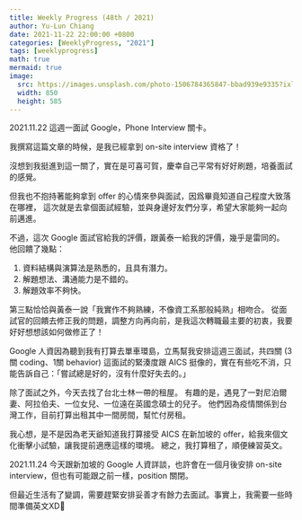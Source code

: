 ```yaml
---
title: Weekly Progress (48th / 2021)
author: Yu-Lun Chiang
date: 2021-11-22 22:00:00 +0800
categories: [WeeklyProgress, "2021"]
tags: [weeklyprogress]
math: true
mermaid: true
image:
  src: https://images.unsplash.com/photo-1506784365847-bbad939e9335?ixlib=rb-1.2.1&q=85&fm=jpg&crop=entropy&cs=srgb&w=4800
  width: 850
  height: 585
---
```


2021.11.22
這週一面試 Google，Phone Interview 關卡。

我撰寫這篇文章的時候，是我已經拿到 on-site interview 資格了！

沒想到我挺進到這一關了，實在是可喜可賀，慶幸自己平常有好好刷題，培養面試的感覺。

但我也不抱持著能夠拿到 offer 的心情來參與面試，因爲畢竟知道自己程度大致落在哪裡，
這次就是去拿個面試經驗，並與身邊好友們分享，希望大家能夠一起向前邁進。

不過，這次 Google 面試官給我的評價，跟黃泰一給我的評價，幾乎是雷同的。
他回饋了幾點：

1. 資料結構與演算法是熟悉的，且具有潛力。
2. 解題想法、溝通能力是不錯的。
3. 解題效率不夠快。

第三點恰恰與黃泰一說「我實作不夠熟練，不像資工系那般純熟」相吻合。
從面試官的回饋去修正我的問題，調整方向再向前，是我這次轉職最主要的初衷，我要好好想想該如何做修正了！

Google 人資因為聽到我有打算去單車環島，立馬幫我安排這週三面試，共四關 (3關 coding、1關 behavior)
這面試的緊湊度跟 AICS 挺像的，實在有些吃不消，只能告訴自己：「嘗試總是好的，沒有什麼好失去的。」

除了面試之外，今天去找了台北士林一帶的租屋。
有趣的是，遇見了一對尼泊爾妻、阿拉伯夫、一位女兒、一位遠在英國念碩士的兒子。
他們因為疫情關係到台灣工作，目前打算出租其中一間房間，幫忙付房租。

我心想，是不是因為老天爺知道我打算接受 AICS 在新加坡的 offer，給我來個文化衝擊小試驗，讓我提前適應這樣的環境。
總之，我打算租了，順便練習英文。

2021.11.24
今天跟新加坡的 Google 人資詳談，也許會在一個月後安排 on-site interview，但也有可能跟之前一樣，position 關閉。

但最近生活有了變調，需要趕緊安排妥善才有餘力去面試。事實上，我需要一些時間準備英文XD